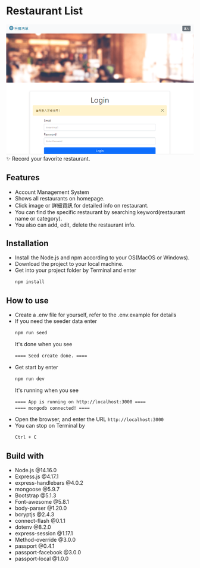# Restaurant List
![restaurantList.gif](./restaurantList.gif)
<br>
:sparkles: Record your favorite restaurant.  

## Features
* Account Management System
* Shows all restaurants on homepage.  
* Click image or 詳細資訊 for detailed info on restaurant.  
* You can find the specific restaurant by searching keyword(restaurant name or category).
* You also can add, edit, delete the restaurant info.

## Installation
* Install the Node.js and npm according to your OS(MacOS or Windows).
* Download the project to your local machine.
* Get into your project folder by Terminal and enter
  ```bash
  npm install
  ```

## How to use
* Create a .env file for yourself, refer to the .env.example for details
* If you need the seeder data enter
  ```bash
  npm run seed
  ```
  It's done when you see
  ```bash
  ==== Seed create done. ====
  ```
* Get start by enter
  ```bash
  npm run dev
  ```
  It's running when you see
  ```bash
  ==== App is running on http://localhost:3000 ====
  ==== mongodb connected! ====
  ```
* Open the browser, and enter the URL `http://localhost:3000`
* You can stop on Terminal by
  ```bash
  Ctrl + C
  ```

## Build with
* Node.js @14.16.0
* Express.js @4.17.1
* express-handlebars @4.0.2
* mongoose @5.9.7
* Bootstrap @5.1.3
* Font-awesome @5.8.1
* body-parser @1.20.0
* bcryptjs @2.4.3
* connect-flash @0.1.1
* dotenv @8.2.0
* express-session @1.17.1
* Method-override @3.0.0 
* passport @0.4.1
* passport-facebook @3.0.0
* passport-local @1.0.0
